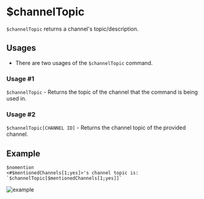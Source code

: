 # $channelTopic
`$channelTopic` returns a channel's topic/description.

## Usages
- There are two usages of the `$channelTopic` command.

### Usage #1
`$channelTopic` - Returns the topic of the channel that the command is being used in.

### Usage #2
`$channelTopic[CHANNEL ID]` - Returns the channel topic of the provided channel.

## Example
```
$nomention
<#$mentionedChannels[1;yes]>'s channel topic is: `$channelTopic[$mentionedChannels[1;yes]]`
```

![example](https://user-images.githubusercontent.com/69215413/122830980-30880200-d2b7-11eb-8c08-6c7715db7d5e.png)
